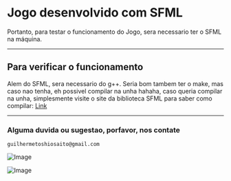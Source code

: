# Jogo desenvolvido com SFML 
Portanto, para testar o funcionamento do Jogo, sera necessario ter o SFML na máquina.

---

## Para verificar o funcionamento
Alem do SFML, sera necessario do g++. Seria bom tambem ter o make, mas caso nao tenha, eh possivel compilar na unha hahaha, caso queria compilar na unha, simplesmente visite o site da biblioteca SFML para saber como compilar: [Link](https://www.sfml-dev.org/tutorials/2.5/start-linux.php)

---

### Alguma duvida ou sugestao, porfavor, nos contate
`guilhermetoshiosaito@gmail.com`

![Image](/home/arudina/Documents/UTFPR-CT/2Periodo/TecnicasDeProgramacao/Jogo/JOGO_Em_Dupla/uselessImage/thumbsUpImage.jpeg)


![Image](https://www.google.com/url?sa=i&url=https%3A%2F%2Fwww.pngkey.com%2Fdetail%2Fu2q8o0i1u2i1y3r5_become-a-satania-follower-today-anime-emoji-thumbs%2F&psig=AOvVaw1h7WzY3k8ty5-o7N5MafYT&ust=1615829720446000&source=images&cd=vfe&ved=0CAIQjRxqFwoTCMjr__mosO8CFQAAAAAdAAAAABAD)